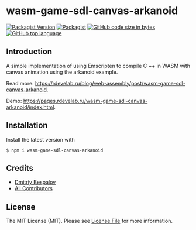 # wasm-game-sdl-canvas-arkanoid

[![Packagist Version][ico-npmjs]][link-npmjs]
[![Packagist][ico-license]][link-license]
[![GitHub code size in bytes][ico-github-size]][link-github]
[![GitHub top language][ico-github-top-language]][link-github]

## Introduction

A simple implementation of using Emscripten to compile C ++ in WASM with canvas animation using the arkanoid example.

Read more: https://rdevelab.ru/blog/web-assembly/post/wasm-game-sdl-canvas-arkanoid.

Demo: https://pages.rdevelab.ru/wasm-game-sdl-canvas-arkanoid/index.html.

## Installation

Install the latest version with

```console
$ npm i wasm-game-sdl-canvas-arkanoid
```

## Credits

-   [Dmitriy Bespalov][link-author]
-   [All Contributors][link-contributors]

## License

The MIT License (MIT). Please see [License File][link-license] for more information.

[link-author]: https://github.com/superrosko
[link-contributors]: https://github.com/superrosko/wasm-game-sdl-canvas-arkanoid/contributors
[link-npmjs]: https://www.npmjs.com/package/wasm-game-sdl-canvas-arkanoid
[link-github]: https://github.com/superrosko/wasm-game-sdl-canvas-arkanoid
[link-license]: LICENSE.md
[ico-npmjs]: https://img.shields.io/npm/v/wasm-game-sdl-canvas-arkanoid.svg?style=flat
[ico-github-size]: https://img.shields.io/github/languages/code-size/superrosko/wasm-game-sdl-canvas-arkanoid.svg?style=flat
[ico-github-top-language]: https://img.shields.io/github/languages/top/superrosko/wasm-game-sdl-canvas-arkanoid.svg?style=flat
[ico-license]: https://img.shields.io/npm/l/wasm-game-sdl-canvas-arkanoid.svg?style=flat
